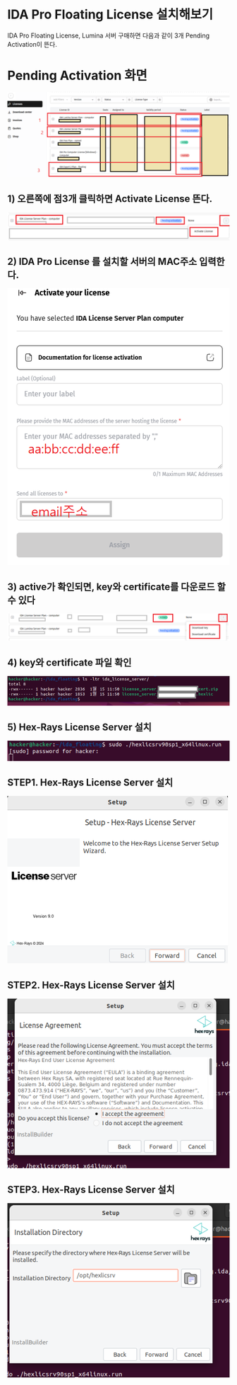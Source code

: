 # IDA Pro Floating License 설치해보기

IDA Pro Floating License, Lumina 서버 구매하면
다음과 같이 3개 Pending Activation이 뜬다.

#  Pending Activation 화면 

![IDA License Server 설치 화면](capture/0.0%20ida%20license%20server%20설치.PNG)

## 1) 오른쪽에 점3개 클릭하면 Activate License 뜬다.
  
![IDA License Server 설치 화면](capture/1.1%20ida%20license%20server%20설치.PNG)

## 2) IDA Pro License 를 설치할 서버의 MAC주소 입력한다.
  
![IDA License Server 설치 화면](capture/1.2%20ida%20license%20server%20설치.PNG)

## 3) active가 확인되면, key와  certificate를 다운로드 할 수 있다
![IDA License Server 설치 화면](capture/1.5%20ida%20license%20server%20설치.PNG)

## 4)  key와  certificate 파일 확인
![IDA License Server 설치 화면](capture/1.11%20ida%20license%20server%20설치.PNG)

## 5) Hex-Rays License Server  설치
![IDA License Server 설치 화면](capture/1.11.2%20ida%20license%20server%20설치.png)

## STEP1. Hex-Rays License Server  설치 
![IDA License Server 설치 화면](capture/1.11.3%20ida%20license%20server%20설치.png)

## STEP2. Hex-Rays License Server  설치 
![IDA License Server 설치 화면](capture/1.11.4%20ida%20license%20server%20설치.PNG)

## STEP3. Hex-Rays License Server  설치 
![IDA License Server 설치 화면](capture/1.11.5%20ida%20license%20server%20설치.PNG)


